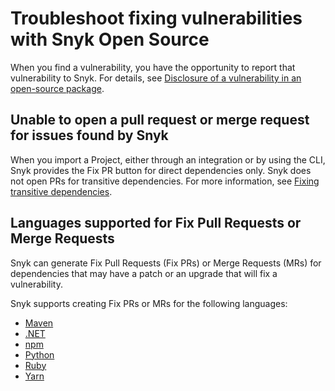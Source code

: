 # Troubleshoot fixing vulnerabilities with Snyk Open Source

When you find a vulnerability, you have the opportunity to report that vulnerability to Snyk. For details, see [Disclosure of a vulnerability in an open-source package](../../../working-with-snyk/disclosure-of-a-vulnerability-in-an-open-source-package.md).

## Unable to open a pull request or merge request for issues found by Snyk

When you import a Project, either through an integration or by using the CLI, Snyk provides the Fix PR button for direct dependencies only. Snyk does not open PRs for transitive dependencies. For more information, see [Fixing transitive dependencies](vulnerability-fix-types.md#fixing-transitive-dependencies).

## Languages supported for Fix Pull Requests or Merge Requests

Snyk can generate Fix Pull Requests (Fix PRs) or Merge Requests (MRs) for dependencies that may have a patch or an upgrade that will fix a vulnerability.

Snyk supports creating Fix PRs or MRs for the following languages:

* [Maven](../../../supported-languages-package-managers-and-frameworks/java-and-kotlin/guidance-for-java-and-kotlin.md#maven)
* [.NET](../../../supported-languages-package-managers-and-frameworks/.net/)&#x20;
* [npm](../../../supported-languages-package-managers-and-frameworks/javascript/guidance-for-javascript-and-node.js.md#npm)
* [Python](../../../supported-languages-package-managers-and-frameworks/python/)
* [Ruby](../../../supported-languages-package-managers-and-frameworks/ruby/)
* [Yarn](../../../supported-languages-package-managers-and-frameworks/javascript/guidance-for-javascript-and-node.js.md#yarn)

